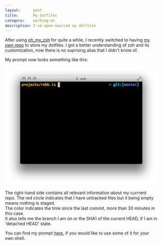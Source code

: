 ```yaml
---
layout:      post
title:       My dotfiles
category:    working-on
description: I've open-sourced my dotfiles
---
```


After using [oh_my_zsh][oh_my_zsh] for quite a while, I recently switched to
having [my own repo][dotfiles] to store my dotfiles.
I got a better understanding of zsh and its customization, now there is no
suprising alias that I didn't know of.

My prompt now looks something like this:

<img src='/img/prompt.png' alt='My prompt'/>

The right-hand side contains all relevant information about my currrent repo.
The red circle indicates that I have untracked files but it being empty means
nothing is staged.<br />
The color indicates the time since the last commit, more than 30 minutes in this
case.<br />
It also tells me the branch I am on or the SHA1 of the current HEAD, if I am in
'detached HEAD' state.

You can find my prompt [here][prompt], if you would like to use some of it for
your own shell.

[oh_my_zsh]: https://github.com/robbyrussell/oh-my-zsh
[dotfiles]:  https://github.com/robb/.dotfiles
[prompt]:    https://github.com/robb/.dotfiles/blob/master/zsh/prompt.zsh
